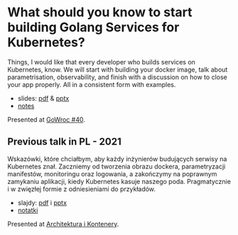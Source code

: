 # What should you know to start building Golang Services for Kubernetes?

Things, I would like that every developer who builds services on Kubernetes, know. We will start with building your docker image, talk about parametrisation, observability, and finish with a discussion on how to close your app properly. All in a consistent form with examples.

- slides: [pdf](main_en.pdf) &amp; [pptx](main_en.pptx)
- [notes](notes_on_learning/)

Presented at [GoWroc #40](https://www.meetup.com/gowroc/events/284506293/).

## Previous talk in PL - 2021

Wskazówki, które chciałbym, aby każdy inżynierów budujących serwisy na Kubernetes znał. Zaczniemy od tworzenia obrazu dockera, parametryzacji manifestów, monitoringu oraz logowania, a zakończymy na poprawnym zamykaniu aplikacji, kiedy Kubernetes kasuje naszego poda. Pragmatycznie i w zwięzłej formie z odniesieniami do przykładów.

- slajdy: [pdf](old/main.pdf) i [pptx](old/main.pptx)
- [notatki](notes_on_learning/)

Presented at [Architektura i Kontenery](https://architekturaikontenery.pl).
